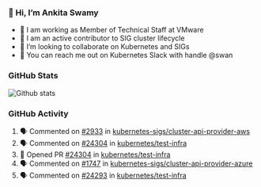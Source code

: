 ### 👋 Hi, I’m Ankita Swamy 

- 💼 I am working as Member of Technical Staff at VMware
- 👀 I am an active contributor to SIG cluster lifecycle 
- 💞️ I’m looking to collaborate on Kubernetes and SIGs
- 💬 You can reach me out on Kubernetes Slack with handle @swan

### GitHub Stats
![Github stats](https://github-readme-stats.vercel.app/api?username=Ankitasw&count_private=true&show_icons=true&theme=tokyonight)

### GitHub Activity 
<!--START_SECTION:activity-->
1. 🗣 Commented on [#2933](https://github.com/kubernetes-sigs/cluster-api-provider-aws/issues/2933) in [kubernetes-sigs/cluster-api-provider-aws](https://github.com/kubernetes-sigs/cluster-api-provider-aws)
2. 🗣 Commented on [#24304](https://github.com/kubernetes/test-infra/issues/24304) in [kubernetes/test-infra](https://github.com/kubernetes/test-infra)
3. 💪 Opened PR [#24304](https://github.com/kubernetes/test-infra/pull/24304) in [kubernetes/test-infra](https://github.com/kubernetes/test-infra)
4. 🗣 Commented on [#1747](https://github.com/kubernetes-sigs/cluster-api-provider-azure/issues/1747) in [kubernetes-sigs/cluster-api-provider-azure](https://github.com/kubernetes-sigs/cluster-api-provider-azure)
5. 🗣 Commented on [#24293](https://github.com/kubernetes/test-infra/issues/24293) in [kubernetes/test-infra](https://github.com/kubernetes/test-infra)
<!--END_SECTION:activity-->
